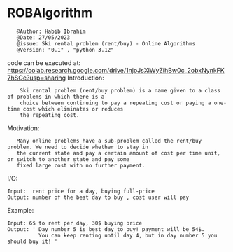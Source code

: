 # ROBAlgorithm
       @Author: Habib Ibrahim
       @Date: 27/05/2023
       @issue: Ski rental problem (rent/buy) - Online Algorithms
       @Version: "0.1" , "python 3.12"
code can be executed at: https://colab.research.google.com/drive/1njoJsXlWyZihBw0c_2obxNynkFK7hSGe?usp=sharing
Introduction:

        Ski rental problem (rent/buy problem) is a name given to a class of problems in which there is a
        choice between continuing to pay a repeating cost or paying a one-time cost which eliminates or reduces
        the repeating cost.

Motivation:

       Many online problems have a sub-problem called the rent/buy problem. We need to decide whether to stay in
       the current state and pay a certain amount of cost per time unit, or switch to another state and pay some 
       fixed large cost with no further payment.

I/O:

    Input:  rent price for a day, buying full-price
    Output: number of the best day to buy , cost user will pay

Example:

    Input: 6$ to rent per day, 30$ buying price
    Output: ' Day number 5 is best day to buy! payment will be 54$.
              You can keep renting until day 4, but in day number 5 you should buy it! '
